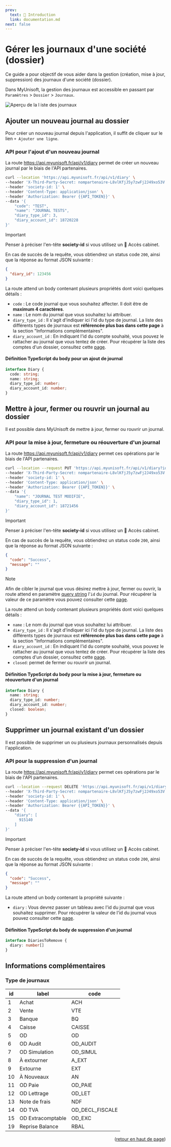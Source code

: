 ```yaml
---
prev:
  text: 🐤 Introduction
  link: documentation.md
next: false
---
```


<span id="readme-top"></span>

# Gérer les journaux d'une société (dossier)

Ce guide a pour objectif de vous aider dans la gestion (création, mise à jour, suppression) des journaux d'une société (dossier).

Dans MyUnisoft, la gestion des journaux est accessible en passant par `Paramètres` > `Dossier` > `Journaux`.

![Aperçu de la l iste des journaux](../../images/liste_journaux.PNG)

## Ajouter un nouveau journal au dossier

Pour créer un nouveau journal depuis l'application, il suffit de cliquer sur le lien `+ Ajouter une ligne`.

### API pour l'ajout d'un nouveau journal

La route <https://api.myunisoft.fr/api/v1/diary> permet de créer un nouveau journal par le biais de l'API partenaires.

```bash
curl --location 'https://api.myunisoft.fr/api/v1/diary' \
--header 'X-Third-Party-Secret: nompartenaire-L8vlKfjJ5y7zwFj2J49xo53V' \
--header 'society-id: 1' \
--header 'Content-Type: application/json' \
--header 'Authorization: Bearer {{API_TOKEN}}' \
--data '{
    "code": "TEST",
    "name": "JOURNAL TESTS",
    "diary_type_id": 3,
    "diary_account_id": 18720228
}'
```

> [!IMPORTANT]
> Penser à préciser l'en-tête **society-id** si vous utilisez un 🔹 Accès cabinet.

En cas de succès de la requête, vous obtiendrez un status code `200`, ainsi que la réponse au format JSON suivante :

```json
{
  "diary_id": 123456
}
```

La route attend un body contenant plusieurs propriétés dont voici quelques détails :

- `code` : Le code journal que vous souhaitez affecter. Il doit être de **maximum 4 caractères**.
- `name` : Le nom du journal que vous souhaitez lui attribuer.
- `diary_type_id` : Il s'agit d'indiquer ici l'id du type de journal. La liste des différents types de journaux est **référencée plus bas dans cette page** à la section "Informations complémentaires".
- `diary_account_id` : En indiquant l'id du compte souhaité, vous pouvez le rattacher au journal que vous tentez de créer. Pour récupérer la liste des comptes d'un dossier, consultez cette [page](./account/create.md).

#### Définition TypeScript du body pour un ajout de journal

```ts
interface Diary {
  code: string;
  name: string;
  diary_type_id: number;
  diary_account_id: number;
}
```

## Mettre à jour, fermer ou rouvrir un journal au dossier

Il est possible dans MyUnisoft de mettre à jour, fermer ou rouvrir un journal.

### API pour la mise à jour, fermeture ou réouverture d'un journal

La route <https://api.myunisoft.fr/api/v1/diary> permet ces opérations par le biais de l'API partenaires.

```bash
curl --location --request PUT 'https://api.myunisoft.fr/api/v1/diary?id=123456' \
--header 'X-Third-Party-Secret: nompartenaire-L8vlKfjJ5y7zwFj2J49xo53V' \
--header 'society-id: 1' \
--header 'Content-Type: application/json' \
--header 'Authorization: Bearer {{API_TOKEN}}' \
--data '{
    "name": "JOURNAL TEST MODIFIE",
    "diary_type_id": 1,
    "diary_account_id": 18721456
}'
```

> [!IMPORTANT]
> Penser à préciser l'en-tête **society-id** si vous utilisez un 🔹 Accès cabinet.

En cas de succès de la requête, vous obtiendrez un status code `200`, ainsi que la réponse au format JSON suivante :

```json
{
  "code": "Success",
  "message": ""
}
```

> [!NOTE]
> Afin de cibler le journal que vous désirez mettre à jour, fermer ou ouvrir, la route attend en paramètre [query string](https://en.wikipedia.org/wiki/Query_string) l'`id` du journal. Pour récupérer la valeur de ce paramètre vous pouvez consulter cette [page](./journaux.md).

La route attend un body contenant plusieurs propriétés dont voici quelques détails :

- `name` : Le nom du journal que vous souhaitez lui attribuer.
- `diary_type_id` : Il s'agit d'indiquer ici l'id du type de journal. La liste des différents types de journaux est **référencée plus bas dans cette page** à la section "Informations complémentaires".
- `diary_account_id` : En indiquant l'id du compte souhaité, vous pouvez le rattacher au journal que vous tentez de créer. Pour récupérer la liste des comptes d'un dossier, consultez cette [page](./account/create.md).
- `closed`: permet de fermer ou rouvrir un journal.

#### Définition TypeScript du body pour la mise à jour, fermeture ou réouverture d'un journal

```ts
interface Diary {
  name: string;
  diary_type_id: number;
  diary_account_id: number;
  closed: boolean;
}
```

## Supprimer un journal existant d'un dossier

Il est possible de supprimer un ou plusieurs journaux personnalisés depuis l'application.

### API pour la suppression d'un journal

La route <https://api.myunisoft.fr/api/v1/diary> permet ces opérations par le biais de l'API partenaires.

```bash
curl --location --request DELETE 'https://api.myunisoft.fr/api/v1/diary' \
--header 'X-Third-Party-Secret: nompartenaire-L8vlKfjJ5y7zwFj2J49xo53V' \
--header 'society-id: 1' \
--header 'Content-Type: application/json' \
--header 'Authorization: Bearer {{API_TOKEN}}' \
--data '{
    "diary": [
      915140
    ]
}'
```

> [!IMPORTANT]
> Penser à préciser l'en-tête **society-id** si vous utilisez un 🔹 Accès cabinet.

En cas de succès de la requête, vous obtiendrez un status code `200`, ainsi que la réponse au format JSON suivante :

```json
{
  "code": "Success",
  "message": ""
}
```

La route attend un body contenant la propriété suivante :

- `diary` : Vous devrez passer un tableau avec l'id du journal que vous souhaitez supprimer. Pour récupérer la valeur de l'id du journal vous pouvez consulter cette [page](./journaux.md).

#### Définition TypeScript du body de suppression d'un journal

```ts
interface DiariesToRemove {
  diary: number[]
}
```

## Informations complémentaires

### Type de journaux

| id | label | code |
| --- | --- | --- |
| 1 | Achat | ACH |
| 2 | Vente | VTE |
| 3 | Banque | BQ |
| 4 | Caisse | CAISSE |
| 5 | OD | OD |
| 6 | OD Audit | OD_AUDIT |
| 7 | OD Simulation | OD_SIMUL |
| 8 | À extourner | A_EXT |
| 9 | Extourne | EXT |
| 10 | À Nouveaux | AN |
| 11 | OD Paie | OD_PAIE |
| 12 | OD Lettrage | OD_LET |
| 13 | Note de frais | NDF |
| 14 | OD TVA | OD_DECL_FISCALE |
| 15 | OD Extracomptable | OD_EXC |
| 19 | Reprise Balance | RBAL |

<p align="right">(<a href="#readme-top">retour en haut de page</a>)</p>
